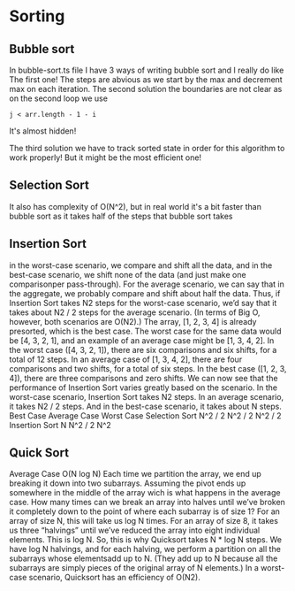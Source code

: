 # Sorting
## Bubble sort
In bubble-sort.ts file I have 3 ways of writing bubble sort and I really do like The first one!
The steps are abvious as we start by the max and decrement max on each iteration.
The second solution the boundaries are not clear as on the second loop we use

`j < arr.length - 1 - i`

It's  almost hidden!

The third solution we have to track sorted state in order for this algorithm to work properly!
But it might be the most efficient one!

## Selection Sort
It also has complexity of O(N^2), but in real world it's a bit faster than bubble sort as it takes half of the steps that bubble sort takes

## Insertion Sort
in the worst-case scenario, we compare and shift all the data, and in the best-case scenario, we shift none of the data (and just make one comparisonper pass-through).
For the average scenario, we can say that in the aggregate, we probably compare and shift about half the data.
Thus, if Insertion Sort takes N2 steps for the worst-case scenario, we’d say that it takes about N2 / 2 steps for the average scenario.
(In terms of Big O, however, both scenarios are O(N2).)
The array, [1, 2, 3, 4] is already presorted, which is the best case.
The worst case for the same data would be [4, 3, 2, 1], and an example of an average case might be [1, 3, 4, 2].
In the worst case ([4, 3, 2, 1]), there are six comparisons and six shifts, for a total of 12 steps.
In an average case of [1, 3, 4, 2], there are four comparisons
and two shifts, for a total of six steps. In the best case ([1, 2, 3, 4]), there are three comparisons and zero shifts.
We can now see that the performance of Insertion Sort varies greatly based on the scenario. In the worst-case scenario, Insertion Sort takes N2 steps.
In an average scenario, it takes N2 / 2 steps. And in the best-case scenario, it takes about N steps.
                 Best Case Average Case  Worst Case
Selection Sort    N^2 / 2     N^2 / 2       N^2 / 2
Insertion Sort    N          N^2 / 2       N^2

## Quick Sort
Average Case O(N log N)
Each time we partition the array, we end up breaking it down into two subarrays. Assuming the pivot ends up somewhere in the middle of the array wich is what happens in the average case.
How many times can we break an array into halves until we’ve broken it completely down to the point of where each subarray is of size 1? For an array of size N, this will take us log N times.
For an array of size 8, it takes us three “halvings” until we’ve reduced the array into eight individual elements. This is log N.
So, this is why Quicksort takes N * log N steps. We have log N halvings, and for each halving, we perform a partition on all the subarrays whose elementsadd up to N. (They add up to N because all the subarrays are simply pieces of the original array of N elements.)
In a worst-case scenario, Quicksort has an efficiency of O(N2).
